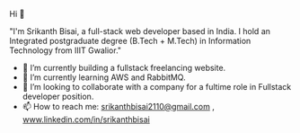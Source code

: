 Hi 👋
  
"I'm Srikanth Bisai, a full-stack web developer based in India. I hold an Integrated postgraduate degree (B.Tech + M.Tech) in Information Technology from IIIT Gwalior."
- 🔭 I’m currently building a fullstack freelancing website.
- 🌱 I’m currently learning AWS and RabbitMQ.
- 👯 I’m looking to collaborate with a company for a fultime role in Fullstack developer position.
- 📫 How to reach me: srikanthbisai2110@gmail.com , www.linkedin.com/in/srikanthbisai

